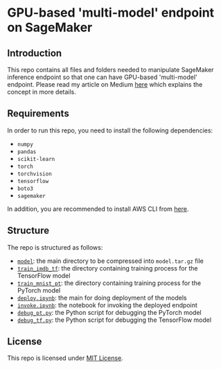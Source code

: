 # GPU-based 'multi-model' endpoint on SageMaker

## Introduction

This repo contains all files and folders needed to manipulate SageMaker inference endpoint so that one can have GPU-based 'multi-model' endpoint. Please read my article on Medium [here](.) which explains the concept in more details.

## Requirements

In order to run this repo, you need to install the following dependencies:

- `numpy`
- `pandas`
- `scikit-learn`
- `torch`
- `torchvision`
- `tensorflow`
- `boto3`
- `sagemaker`

In addition, you are recommended to install AWS CLI from [here](https://docs.aws.amazon.com/cli/latest/userguide/getting-started-install.html).

## Structure

The repo is structured as follows:
- [`model`](.model): the main directory to be compressed into `model.tar.gz` file
- [`train_imdb_tf`](.train_imdb_tf): the directory containing training process for the TensorFlow model
- [`train_mnist_pt`](.train_mnist_pt): the directory containing training process for the PyTorch model
- [`deploy.ipynb`](.deploy.ipynb): the main for doing deployment of the models
- [`invoke.ipynb`](.invoke.ipynb): the notebook for invoking the deployed endpoint
- [`debug_pt.py`](.debug_pt.py): the Python script for debugging the PyTorch model
- [`debug_tf.py`](.debug_tf.py): the Python script for debugging the TensorFlow model

## License

This repo is licensed under [MIT License](.LICENSE).
